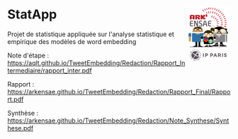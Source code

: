 # StatApp  <img src="Redaction/Rapport_Final/img/LOGO-ENSAE.png" align="right" alt=""  width="100"/>

Projet de statistique appliquée sur l'analyse statistique et empirique des modèles de word embedding

Note d'étape : https://aqlt.github.io/TweetEmbedding/Redaction/Rapport_Intermediaire/rapport_inter.pdf

Rapport : https://arkensae.github.io/TweetEmbedding/Redaction/Rapport_Final/Rapport.pdf

Synthèse : https://arkensae.github.io/TweetEmbedding/Redaction/Note_Synthese/Synthese.pdf


